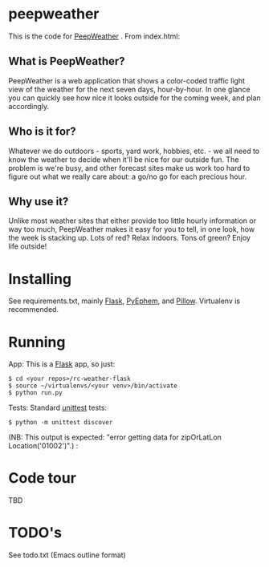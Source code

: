 # peepweather
This is the code for [PeepWeather](http://peepweather.com) . From index.html:

## What is PeepWeather?
PeepWeather is a web application that shows a color-coded traffic light view of the weather for the next seven days, hour-by-hour. In one glance you can quickly see how nice it looks outside for the coming week, and plan accordingly.

## Who is it for?
Whatever we do outdoors - sports, yard work, hobbies, etc. - we all need to know the weather to decide when it'll be nice for our outside fun. The problem is we're busy, and other forecast sites make us work too hard to figure out what we really care about: a go/no go for each precious hour.

## Why use it?
Unlike most weather sites that either provide too little hourly information or way too much, PeepWeather makes it easy for you to tell, in one look, how the week is stacking up. Lots of red? Relax indoors. Tons of green? Enjoy life outside!


# Installing
See requirements.txt, mainly [Flask](http://flask.pocoo.org/), [PyEphem](http://rhodesmill.org/pyephem/), and 
[Pillow](https://github.com/python-pillow/Pillow). Virtualenv is recommended.


# Running
App: This is a [Flask](http://flask.pocoo.org/) app, so just:

    $ cd <your repos>/rc-weather-flask
    $ source ~/virtualenvs/<your venv>/bin/activate
    $ python run.py
  
Tests: Standard [unittest](https://docs.python.org/3.3/library/unittest.html) tests:

    $ python -m unittest discover
    
(NB: This output is expected: "error getting data for zipOrLatLon Location('01002')".) :


# Code tour
TBD


# TODO's
See todo.txt (Emacs outline format)
